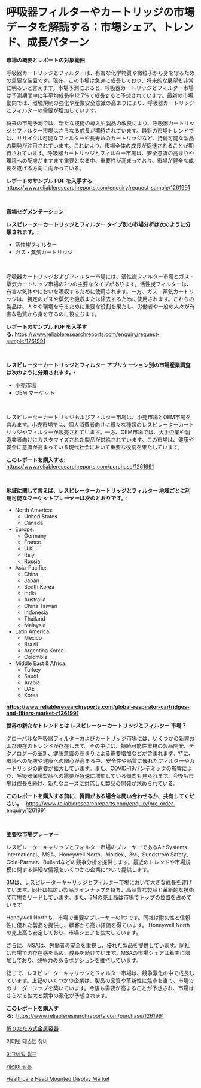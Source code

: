 <p><h1>呼吸器フィルターやカートリッジの市場データを解読する：市場シェア、トレンド、成長パターン</h1></p><p><strong>市場の概要とレポートの対象範囲</strong></p>
<p><p>呼吸器カートリッジとフィルターは、有害な化学物質や微粒子から身を守るための重要な装置です。現在、この市場は急速に成長しており、将来的な展望も非常に明るいと言えます。市場予測によると、呼吸器カートリッジとフィルター市場は予測期間中に年平均成長率12.7%で成長すると予想されています。最新の市場動向では、環境規制の強化や産業安全意識の高まりにより、呼吸器カートリッジとフィルターの需要が増加しています。</p><p>将来の市場予測では、新たな技術の導入や製品の改良により、呼吸器カートリッジとフィルター市場はさらなる成長が期待されています。最新の市場トレンドでは、リサイクル可能なフィルターや長寿命のカートリッジなど、持続可能な製品の開発が注目されています。これにより、市場全体の成長が促進されることが期待されています。呼吸器カートリッジとフィルター市場は、安全意識の高まりや環境への配慮がますます重要となる中、重要性が高まっており、市場が健全な成長を遂げる方向に向かっている。</p></p>
<p><strong>レポートのサンプル PDF を入手する:</strong> <a href="https://www.reliableresearchreports.com/enquiry/request-sample/1261991">https://www.reliableresearchreports.com/enquiry/request-sample/1261991</a></p>
<p>&nbsp;</p>
<p><strong>市場セグメンテーション</strong></p>
<p><strong>レスピレーターカートリッジとフィルター タイプ別の市場分析は次のように分類されます。:</strong></p>
<p><ul><li>活性炭フィルター</li><li>ガス・蒸気カートリッジ</li></ul></p>
<p>&nbsp;</p>
<p><p>呼吸器カートリッジおよびフィルター市場には、活性炭フィルター市場とガス・蒸気カートリッジ市場の2つの主要なタイプがあります。活性炭フィルターは、有害な気体やにおいを吸収するために使用されます。一方、ガス・蒸気カートリッジは、特定のガスや蒸気を吸収または除去するために使用されます。これらの製品は、人々や環境を守るために重要な役割を果たし、労働者や一般の人々が有害な物質から身を守るのに役立ちます。</p></p>
<p><strong>レポートのサンプル PDF を入手する:</strong>&nbsp;<a href="https://www.reliableresearchreports.com/enquiry/request-sample/1261991">https://www.reliableresearchreports.com/enquiry/request-sample/1261991</a></p>
<p>&nbsp;</p>
<p><strong> レスピレーターカートリッジとフィルター アプリケーション別の市場産業調査は次のように分類されます。:</strong></p>
<p><ul><li>小売市場</li><li>OEM マーケット</li></ul></p>
<p>&nbsp;</p>
<p><p>レスピレーターカートリッジおよびフィルター市場は、小売市場とOEM市場を含みます。小売市場では、個人消費者向けに様々な種類のレスピレーターカートリッジやフィルターが販売されています。一方、OEM市場では、大手企業や製造業者向けにカスタマイズされた製品が供給されています。この市場は、健康や安全に意識が高まっている現代社会において重要な役割を果たしています。</p></p>
<p><strong>このレポートを購入する:</strong>&nbsp; <a href="https://www.reliableresearchreports.com/purchase/1261991">https://www.reliableresearchreports.com/purchase/1261991</a></p>
<p>&nbsp;</p>
<p><strong>地域に関して言えば、レスピレーターカートリッジとフィルター 地域ごとに利用可能なマーケットプレーヤーは次のとおりです。:</strong></p>
<p><ul>
    <li>
        North America:
        <ul>
            <li>United States</li>
            <li>Canada</li>
        </ul>
    </li>
    <li>
        Europe:
        <ul>
            <li>Germany</li>
            <li>France</li>
            <li>U.K.</li>
            <li>Italy</li>
            <li>Russia</li>
        </ul>
    </li>
    <li>
        Asia-Pacific:
        <ul>
            <li>China</li>
            <li>Japan</li>
            <li>South Korea</li>
            <li>India</li>
            <li>Australia</li>
            <li>China Taiwan</li>
            <li>Indonesia</li>
            <li>Thailand</li>
            <li>Malaysia</li>
        </ul>
    </li>
    <li>
        Latin America:
        <ul>
            <li>Mexico</li>
            <li>Brazil</li>
            <li>Argentina Korea</li>
            <li>Colombia</li>
        </ul>
    </li>
    <li>
        Middle East & Africa:
        <ul>
            <li>Turkey</li>
            <li>Saudi</li>
            <li>Arabia</li>
            <li>UAE</li>
            <li>Korea</li>
        </ul>
    </li>
    </ul></p>
<p><strong><a href="https://www.reliableresearchreports.com/global-respirator-cartridges-and-filters-market-r1261991">https://www.reliableresearchreports.com/global-respirator-cartridges-and-filters-market-r1261991</a></strong>&nbsp;</p>
<p><strong>世界の新たなトレンドとは レスピレーターカートリッジとフィルター 市場？</strong></p>
<p><p>グローバルな呼吸器フィルターおよびカートリッジ市場には、いくつかの新興および現在のトレンドが存在します。その中には、持続可能性重視の製品開発、テクノロジーの革新、健康意識の高まりによる需要増加などが含まれます。特に、環境への配慮や健康への関心が高まる中、安全性や品質に優れたフィルターやカートリッジの需要が拡大しています。また、COVID-19パンデミックの影響により、呼吸器保護製品への需要が急速に増加している傾向も見られます。今後も市場は成長を続け、新たなニーズに対応した製品の開発が求められている。</p></p>
<p><strong>このレポートを購入する前に、質問がある場合は問い合わせるか、共有してください。</strong>- <a href="https://www.reliableresearchreports.com/enquiry/pre-order-enquiry/1261991">https://www.reliableresearchreports.com/enquiry/pre-order-enquiry/1261991</a></p>
<p>&nbsp;</p>
<p><strong>主要な市場プレーヤー</strong></p>
<p><p>レスピレーターキャリッジとフィルター市場のプレーヤーであるAir Systems International、MSA、Honeywell North、Moldex、3M、Sundstrom Safety、Cole-Parmer、Bullardなどの競争分析を提供します。最近のトレンドや市場規模に関する詳細な情報をいくつかの企業について提供します。</p><p>3Mは、レスピレーターキャリッジとフィルター市場において大きな成長を遂げています。同社は幅広い製品ラインナップを持ち、高品質な製品と革新的な技術で市場をリードしています。また、3Mの売上高は市場でトップの位置を占めています。</p><p>Honeywell Northも、市場で重要なプレーヤーの1つです。同社は耐久性と信頼性に優れた製品を提供し、顧客から高い評価を得ています。 Honeywell Northの売上高も安定しており、市場シェアを拡大しています。</p><p>さらに、MSAは、労働者の安全を重視し、優れた製品を提供しています。同社は市場での存在感を高め、成長を続けています。MSAの市場シェアは着実に増加しており、競争力のあるポジションを維持しています。</p><p>総じて、レスピレーターキャリッジとフィルター市場は、競争激化の中で成長しています。上記のいくつかの企業は、製品の品質や革新性に焦点を当て、市場でのリーダーシップを築いています。今後も需要が高まることが予想され、市場はさらなる拡大と競争の激化が予想されます。</p></p>
<p><strong>このレポートを購入する:</strong>&nbsp;&nbsp;<a href="https://www.reliableresearchreports.com/purchase/1261991">https://www.reliableresearchreports.com/purchase/1261991</a></p>
<p><p><a href="https://medium.com/@chellamarie1962/%E6%8A%98%E3%82%8A%E7%95%B3%E3%81%BF%E5%8F%AF%E8%83%BD%E3%81%AA%E9%87%91%E5%B1%9E%E5%AE%B9%E5%99%A8%E3%81%AE%E5%B8%82%E5%A0%B4%E8%A6%8F%E6%A8%A1-cagr-%E3%83%88%E3%83%AC%E3%83%B3%E3%83%89-2024-2030-ae5ea05deed5">折りたたみ式金属容器</a></p><p><a href="https://github.com/GabrielBlanda5656/Market-Research-Report-List-1/blob/main/412850817441.md">이더넷 테스트 장비</a></p><p><a href="https://github.com/CorEmtymerich56566/Market-Research-Report-List-1/blob/main/722036617442.md">마그네틱 펌프</a></p><p><a href="https://medium.com/@dudleyferry/%EC%BA%90%EB%A6%AC%EC%96%B4-%ED%95%84%EB%A6%84-%EC%8B%9C%EC%9E%A5%EC%9D%80-2031%EB%85%84%EA%B9%8C%EC%A7%80%EC%9D%98-%EC%8B%9C%EC%9E%A5-%EC%A0%90%EC%9C%A0%EC%9C%A8-%EA%B7%9C%EB%AA%A8-%EB%B0%8F-%EC%98%88%EC%83%81-%EC%98%88%EC%B8%A1%EC%97%90-%EC%A4%91%EC%A0%90%EC%9D%84-%EB%91%A1%EB%8B%88%EB%8B%A4-4c4a4f8409f0">캐리어 필름</a></p><p><a href="https://issuu.com/reportprime-2/docs/healthcare-head-mounted-display-market-size-2030.p">Healthcare Head Mounted Display Market</a></p></p>